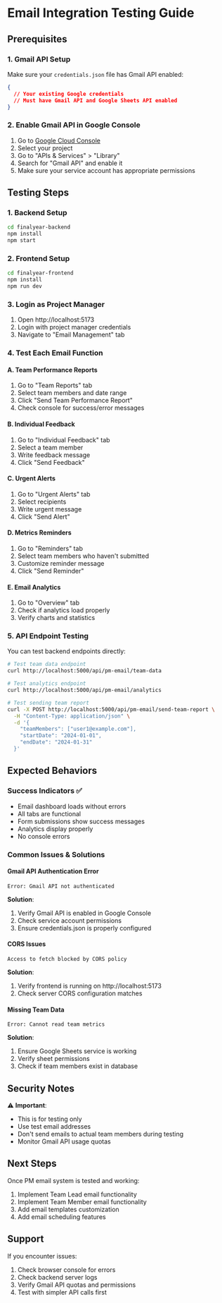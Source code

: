 # Email Integration Testing Guide

## Prerequisites

### 1. Gmail API Setup
Make sure your `credentials.json` file has Gmail API enabled:
```json
{
  // Your existing Google credentials
  // Must have Gmail API and Google Sheets API enabled
}
```

### 2. Enable Gmail API in Google Console
1. Go to [Google Cloud Console](https://console.cloud.google.com/)
2. Select your project
3. Go to "APIs & Services" > "Library"
4. Search for "Gmail API" and enable it
5. Make sure your service account has appropriate permissions

## Testing Steps

### 1. Backend Setup
```bash
cd finalyear-backend
npm install
npm start
```

### 2. Frontend Setup
```bash
cd finalyear-frontend
npm install
npm run dev
```

### 3. Login as Project Manager
1. Open http://localhost:5173
2. Login with project manager credentials
3. Navigate to "Email Management" tab

### 4. Test Each Email Function

#### A. Team Performance Reports
1. Go to "Team Reports" tab
2. Select team members and date range
3. Click "Send Team Performance Report"
4. Check console for success/error messages

#### B. Individual Feedback
1. Go to "Individual Feedback" tab
2. Select a team member
3. Write feedback message
4. Click "Send Feedback"

#### C. Urgent Alerts
1. Go to "Urgent Alerts" tab
2. Select recipients
3. Write urgent message
4. Click "Send Alert"

#### D. Metrics Reminders
1. Go to "Reminders" tab
2. Select team members who haven't submitted
3. Customize reminder message
4. Click "Send Reminder"

#### E. Email Analytics
1. Go to "Overview" tab
2. Check if analytics load properly
3. Verify charts and statistics

### 5. API Endpoint Testing

You can test backend endpoints directly:

```bash
# Test team data endpoint
curl http://localhost:5000/api/pm-email/team-data

# Test analytics endpoint
curl http://localhost:5000/api/pm-email/analytics

# Test sending team report
curl -X POST http://localhost:5000/api/pm-email/send-team-report \
  -H "Content-Type: application/json" \
  -d '{
    "teamMembers": ["user1@example.com"],
    "startDate": "2024-01-01",
    "endDate": "2024-01-31"
  }'
```

## Expected Behaviors

### Success Indicators ✅
- Email dashboard loads without errors
- All tabs are functional
- Form submissions show success messages
- Analytics display properly
- No console errors

### Common Issues & Solutions

#### Gmail API Authentication Error
```
Error: Gmail API not authenticated
```
**Solution**: 
1. Verify Gmail API is enabled in Google Console
2. Check service account permissions
3. Ensure credentials.json is properly configured

#### CORS Issues
```
Access to fetch blocked by CORS policy
```
**Solution**: 
1. Verify frontend is running on http://localhost:5173
2. Check server CORS configuration matches

#### Missing Team Data
```
Error: Cannot read team metrics
```
**Solution**: 
1. Ensure Google Sheets service is working
2. Verify sheet permissions
3. Check if team members exist in database

## Security Notes

⚠️ **Important**: 
- This is for testing only
- Use test email addresses
- Don't send emails to actual team members during testing
- Monitor Gmail API usage quotas

## Next Steps

Once PM email system is tested and working:
1. Implement Team Lead email functionality
2. Implement Team Member email functionality
3. Add email templates customization
4. Add email scheduling features

## Support

If you encounter issues:
1. Check browser console for errors
2. Check backend server logs
3. Verify Gmail API quotas and permissions
4. Test with simpler API calls first